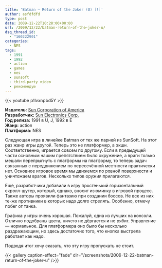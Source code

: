 ```yaml
---
title: 'Batman – Return of the Joker (U) [!]'
author: asfdfdfd
type: post
date: 2009-12-22T10:28:00+00:00
url: /2009/12/22/batman-return-of-the-joker-u/
dsq_thread_id:
  - "160222901"
categories:
  - NES
tags:
  - 1991
  - 1992
  - action
  - games
  - nes
  - sunsoft
  - third-party video
  - рекомендую
---
```

{{< youtube p1Ivxnpbd5Y >}}

**Издатель:** [Sun Corporation of America][1]  
**Разработчик:** [Sun Electronics Corp.][2]  
**Год релиза:** 1991 в U, J, 1992 в E  
**Жанр:** action  
**Платформа:** NES

Следующая игра в линейке Batman от тех же парней из SunSoft. На этот раз жанр игры другой. Теперь это не платформер, а экшн. Соответственно, играется совсем по другому. Если в предыдущей части основным нашим препятствием было окружение, а враги только мешали перепрыгнуть с платформы на платформу, то теперь задач связанных с передвижением по пересечённой местности практически нет. Основное игровое время мы движемся по ровной поверхности и уничтожаем врагов. Несколько типов оружия прилагаются.

Ещё, разработчики добавили в игру простенький горизонтальный скролл-шутер, который, однако, вносит изюминку в игровой процесс. Также авторы проявили фантазию при создании боссов. Не все из них те-же противники в которых надо долго стрелять. Особенно, отмечу побег от танка.

Графика у игры очень хорошая. Пожалуй, одна из лучших на консоли. Отлично подобраны цвета, ничего не дёргается и не рябит. Управление — нормальное. Для платформера оно было бы несколько раздражающим, но здесь достаточно того, что кнопка выстрела работает как надо.

Подводя итог хочу сказать, что эту игру пропускать не стоит. 

<!--more-->

{{< gallery caption-effect="fade" dir="/screenshots/2009-12-22-batman-return-of-the-joker-u" />}}

 [1]: https://www.mobygames.com/company/sun-corporation-of-america
 [2]: https://www.mobygames.com/company/sun-corporation